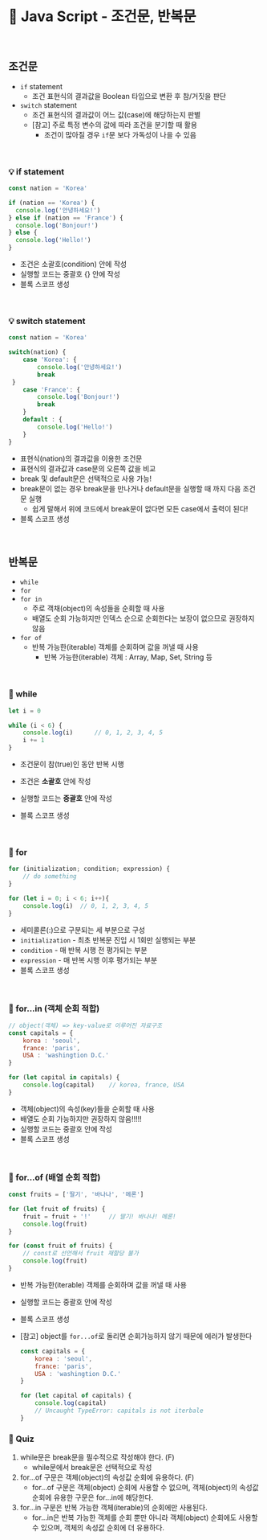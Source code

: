 # 📒 Java Script - 조건문, 반복문

<br>



## 조건문

- `if` statement
  - 조건 표현식의 결과값을 Boolean 타입으로 변환 후 참/거짓을 판단
- `switch` statement
  - 조건 표현식의 결과값이 어느 값(case)에 해당하는지 판별
  - [참고] 주로 특정 변수의 값에 따라 조건을 분기할 때 활용
    - 조건이 많아질 경우 `if`문 보다 가독성이 나을 수 있음

<br>

### 💡 if statement

```javascript
const nation = 'Korea'

if (nation == 'Korea') {
  console.log('안녕하세요!')
} else if (nation == 'France') {
  console.log('Bonjour!')
} else {
  console.log('Hello!')
}
```

- 조건은 소괄호(condition) 안에 작성
- 실행할 코드는 중괄호 {} 안에 작성
- 블록 스코프 생성

<br>

### 💡 switch statement

```javascript
const nation = 'Korea'

switch(nation) {
 	case 'Korea': {
        console.log('안녕하세요!')
        break
 }
    case 'France': {
        console.log('Bonjour!')
        break
    }
    default : {
        console.log('Hello!')
    }
}
```

- 표현식(nation)의 결과값을 이용한 조건문
- 표현식의 결과값과 case문의 오른쪽 값을 비교
- break 및 default문은 선택적으로 사용 가능!
- break문이 없는 경우 break문을 만나거나 default문을 실행할 때 까지 다음 조건문 실행
  - 쉽게 말해서 위에 코드에서 break문이 없다면 모든 case에서 출력이 된다!
- 블록 스코프 생성

<br>



## 반복문

- `while`
- `for`
- `for in`
  - 주로 객채(object)의 속성들을 순회할 때 사용
  - 배열도 순회 가능하지만 인덱스 순으로 순회한다는 보장이 없으므로 권장하지 않음
- `for of`
  - 반복 가능한(iterable) 객체를 순회하며 값을 꺼낼 때 사용
    - 반복 가능한(iterable) 객체 : Array, Map, Set, String 등

<br>

### 🌻 while

```javascript
let i = 0

while (i < 6) {
    console.log(i)		// 0, 1, 2, 3, 4, 5
    i += 1
}
```

- 조건문이 참(true)인 동안 반복 시행
- 조건은 **소괄호** 안에 작성
- 실행할 코드는 **중괄호** 안에 작성

- 블록 스코프 생성

<br>

### 🌻 for

```javascript
for (initialization; condition; expression) {
    // do something
}

for (let i = 0; i < 6; i++){
    console.log(i)	// 0, 1, 2, 3, 4, 5
}
```

- 세미콜론(:)으로 구분되는 세 부분으로 구성
- `initialization` - 최초 반복문 진입 시 1회만 실행되는 부분
- `condition` - 매 반복 시행 전 평가되는 부분
- `expression` - 매 반복 시행 이후 평가되는 부분
- 블록 스코프 생성

<br>

### 🌻 for...in (객체 순회 적합)

```javascript
// object(객체) => key-value로 이루어진 자료구조
const capitals = {
    korea : 'seoul',
    france: 'paris',
    USA : 'washingtion D.C.'
}

for (let capital in capitals) {
    console.log(capital)	// korea, france, USA
}
```

- 객체(object)의 속성(key)들을 순회할 때 사용
- 배열도 순회 가능하지만 권장하지 않음!!!!!
- 실행할 코드는 중괄호 안에 작성
- 블록 스코프 생성

<br>

### 🌻 for...of (배열 순회 적합)

```javascript
const fruits = ['딸기', '바나나', '메론']

for (let fruit of fruits) {
    fruit = fruit + '!'		// 딸기! 바나나! 메론!
    console.log(fruit)
}

for (const fruit of fruits) {
    // const로 선언해서 fruit 재할당 불가
    console.log(fruit)
}
```

- 반복 가능한(iterable) 객체를 순회하며 값을 꺼낼 때 사용
- 실행할 코드는 중괄호 안에 작성
- 블록 스코프 생성

- [참고] object를 `for...of`로 돌리면 순회가능하지 않기 때문에 에러가 발생한다

  ```javascript
  const capitals = {
      korea : 'seoul',
      france: 'paris',
      USA : 'washingtion D.C.'
  }
  
  for (let capital of capitals) {
      console.log(capital)	
      // Uncaught TypeError: capitals is not iterbale
  }
  ```

  

### 📮 Quiz

1. while문은 break문을 필수적으로 작성해야 한다. (F)
   - while문에서 break문은 선택적으로 작성
2. for...of 구문은 객체(object)의 속성값 순회에 유용하다. (F)
   - for...of 구문은 객체(object) 순회에 사용할 수 없으며, 객체(object)의 속성값 순회에 유용한 구문은 for...in에 해당한다.
3. for...in 구문은 반복 가능한 객체(iterable)의 순회에만 사용된다.
   - for...in은 반복 가능한 객체를 순회 뿐만 아니라 객체(object) 순회에도 사용할 수 있으며, 객체의 속성값 순회에 더 유용하다. 